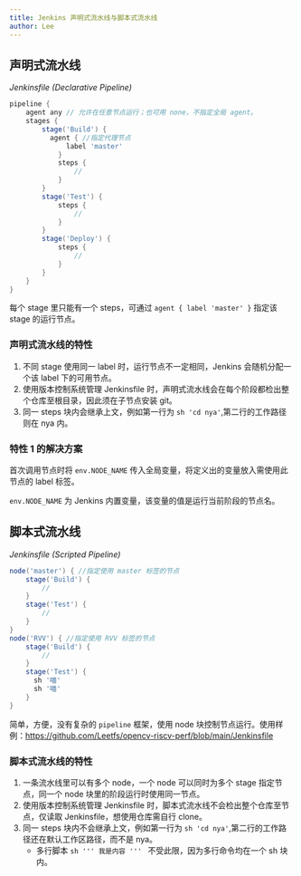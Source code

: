 ```yaml
---
title: Jenkins 声明式流水线与脚本式流水线
author: Lee
---
```


## 声明式流水线

_Jenkinsfile (Declarative Pipeline)_

```groovy
pipeline {
    agent any // 允许在任意节点运行；也可用 none，不指定全局 agent。
    stages {
        stage('Build') {
          agent { //指定代理节点
              label 'master'
            }
            steps {
                //
            }
        }
        stage('Test') {
            steps {
                //
            }
        }
        stage('Deploy') {
            steps {
                //
            }
        }
    }
}
```

每个 stage 里只能有一个 steps，可通过 `agent { label 'master' }` 指定该 stage 的运行节点。

### 声明式流水线的特性

1. 不同 stage 使用同一 label 时，运行节点不一定相同，Jenkins 会随机分配一个该 label 下的可用节点。
2. 使用版本控制系统管理 Jenkinsfile 时，声明式流水线会在每个阶段都检出整个仓库至根目录，因此须在子节点安装 git。
3. 同一 steps 块内会继承上文，例如第一行为 `sh 'cd nya'`,第二行的工作路径则在 nya 内。

### 特性 1 的解决方案

首次调用节点时将 `env.NODE_NAME` 传入全局变量，将定义出的变量放入需使用此节点的 label 标签。

`env.NODE_NAME` 为 Jenkins 内置变量，该变量的值是运行当前阶段的节点名。

## 脚本式流水线

_Jenkinsfile (Scripted Pipeline)_

```groovy
node('master') { //指定使用 master 标签的节点
    stage('Build') {
        //
    }
    stage('Test') {
        //
    }
}
node('RVV') { //指定使用 RVV 标签的节点
    stage('Build') {
        //
    }
    stage('Test') {
      sh '喵'
      sh '喵'
    }
}
```

简单，方便，没有复杂的 `pipeline` 框架，使用 node 块控制节点运行。使用样例：<https://github.com/Leetfs/opencv-riscv-perf/blob/main/Jenkinsfile>

### 脚本式流水线的特性

1. 一条流水线里可以有多个 node，一个 node 可以同时为多个 stage 指定节点，同一个 node 块里的阶段运行时使用同一节点。
2. 使用版本控制系统管理 Jenkinsfile 时，脚本式流水线不会检出整个仓库至节点，仅读取 Jenkinsfile，想使用仓库需自行 clone。
3. 同一 steps 块内不会继承上文，例如第一行为 `sh 'cd nya'`,第二行的工作路径还在默认工作区路径，而不是 nya。
    - 多行脚本 `sh ''' 我是内容 ''' ` 不受此限，因为多行命令均在一个 sh 块内。
